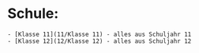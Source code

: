 # Schule:
    - [Klasse 11](11/Klasse 11) - alles aus Schuljahr 11
    - [Klasse 12](12/Klasse 12) - alles aus Schuljahr 12
